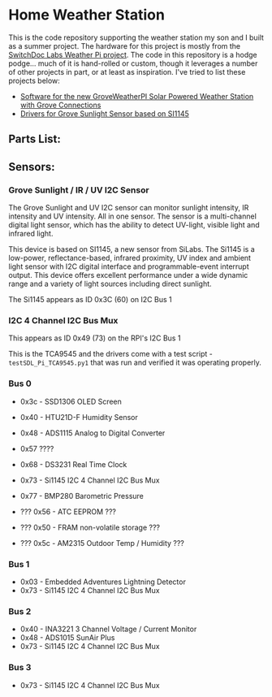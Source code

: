 # Home Weather Station
This is the code repository supporting the weather station my son and I built as a summer project. The hardware for this project is mostly from the [SwitchDoc Labs Weather Pi project](http://www.switchdoc.com/2016/12/tutorial-part-1-building-a-solar-powered-raspberry-pi-weather-station-groveweatherpi/). The code in this repository is a hodge podge... much of it is hand-rolled or custom, though it leverages a number of other projects in part, or at least as inspiration. I've tried to list these projects below:

- [Software for the new GroveWeatherPI Solar Powered Weather Station with Grove Connections](https://github.com/switchdoclabs/SDL_Pi_GroveWeatherPi)
- [Drivers for Grove Sunlight Sensor based on SI1145](https://github.com/switchdoclabs/SDL_Pi_SI1145)


## Parts List:




## Sensors:

### Grove Sunlight / IR / UV I2C Sensor
The Grove Sunlight and UV I2C sensor can monitor sunlight intensity, IR intensity and UV intensity.  All in one sensor. The sensor is a multi-channel digital light sensor, which has the ability to detect UV-light, visible light and infrared light.

This device is based on SI1145, a new sensor from SiLabs. The Si1145 is a low-power, reflectance-based, infrared proximity, UV index and ambient light sensor with I2C digital interface and programmable-event interrupt output. This device offers excellent performance under a wide dynamic range and a variety of light sources including direct sunlight.

The Si1145 appears as ID 0x3C (60) on I2C Bus 1


### I2C 4 Channel I2C Bus Mux
This appears as ID 0x49 (73) on the RPI's I2C Bus 1

This is the TCA9545 and the drivers come with a test script - `testSDL_Pi_TCA9545.py1` that was run and verified it was operating properly.


### Bus 0
- 0x3c - SSD1306 OLED Screen
- 0x40 - HTU21D-F Humidity Sensor
- 0x48 - ADS1115 Analog to Digital Converter
- 0x57  ????
- 0x68 - DS3231 Real Time Clock
- 0x73 - Si1145 I2C 4 Channel I2C Bus Mux
- 0x77 - BMP280 Barometric Pressure

- ??? 0x56 - ATC EEPROM ???
- ??? 0x50 - FRAM non-volatile storage ???
- ??? 0x5c - AM2315 Outdoor Temp / Humidity ???

### Bus 1
- 0x03 - Embedded Adventures Lightning Detector
- 0x73 - Si1145 I2C 4 Channel I2C Bus Mux

### Bus 2
- 0x40 - INA3221 3 Channel Voltage / Current Monitor
- 0x48 - ADS1015 SunAir Plus
- 0x73 - Si1145 I2C 4 Channel I2C Bus Mux

### Bus 3
- 0x73 - Si1145 I2C 4 Channel I2C Bus Mux

